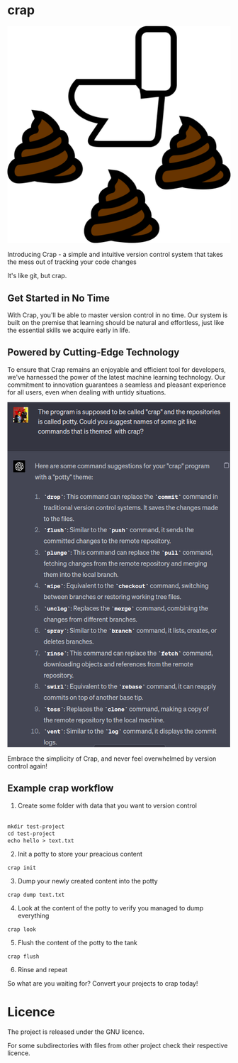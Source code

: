 # crap

![Crap logo](logo.svg)

Introducing Crap - a simple and intuitive version control system that takes the
mess out of tracking your code changes

It's like git, but crap.

## Get Started in No Time
With Crap, you'll be able to master version control in no time.
Our system is built on the premise that learning should be natural
and effortless, just like the essential skills we acquire early in life.

## Powered by Cutting-Edge Technology
To ensure that Crap remains an enjoyable and efficient tool for
developers, we've harnessed the power of the latest machine learning
technology. Our commitment to innovation guarantees a seamless and pleasant 
experience for all users, even when dealing with untidy situations.

![](high-tech-programming.png)

Embrace the simplicity of Crap, and never feel overwhelmed by version control again!

## Example crap workflow

1. Create some folder with data that you want to version control

```

mkdir test-project
cd test-project
echo hello > text.txt

```


2. Init a potty to store your preacious content

```
crap init
```

3. Dump your newly created content into the potty

```
crap dump text.txt
```

4. Look at the content of the potty to verify you managed to dump everything

```
crap look
```

5. Flush the content of the potty to the tank

```
crap flush
```

6. Rinse and repeat



So what are you waiting for? Convert your projects to crap today!


# Licence
The project is released under the GNU licence.

For some subdirectories with files from other project check their respective licence.
